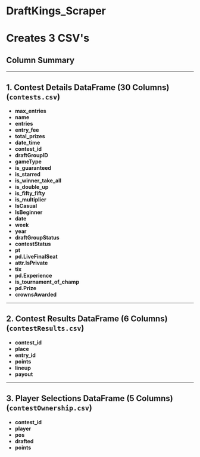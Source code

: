 # DraftKings_Scraper


# Creates 3 CSV's 
## Column Summary

---

## 1. Contest Details DataFrame (30 Columns) (`contests.csv`)

- **max_entries**  
- **name**  
- **entries**  
- **entry_fee**  
- **total_prizes**  
- **date_time**  
- **contest_id**  
- **draftGroupID**  
- **gameType**  
- **is_guaranteed**  
- **is_starred**  
- **is_winner_take_all**  
- **is_double_up**  
- **is_fifty_fifty**  
- **is_multiplier**  
- **IsCasual**  
- **IsBeginner**  
- **date**  
- **week**  
- **year**  
- **draftGroupStatus**  
- **contestStatus**  
- **pt**  
- **pd.LiveFinalSeat**  
- **attr.IsPrivate**  
- **tix**  
- **pd.Experience**  
- **is_tournament_of_champ**  
- **pd.Prize**  
- **crownsAwarded**

---

## 2. Contest Results DataFrame (6 Columns) (`contestResults.csv`)

- **contest_id**  
- **place**  
- **entry_id**  
- **points**  
- **lineup**  
- **payout**

---

## 3. Player Selections DataFrame (5 Columns) (`contestOwnership.csv`)

- **contest_id**  
- **player**  
- **pos**  
- **drafted**  
- **points**
